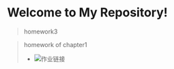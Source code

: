 Welcome to My Repository!
=============================================
>  homework3



>  homework of chapter1
>- ![作业链接](https://github.com/Zhicheng-Zhang/computationalphysics_N20133011101211/tree/master/chapter1)



